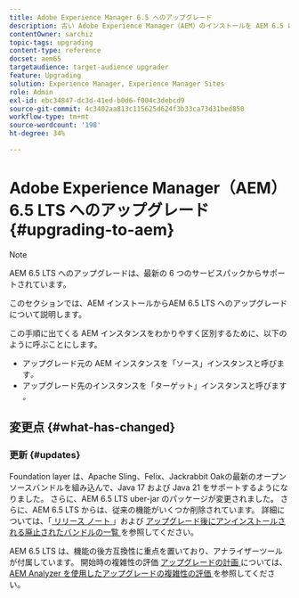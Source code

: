 ```yaml
---
title: Adobe Experience Manager 6.5 へのアップグレード
description: 古い Adobe Experience Manager（AEM）のインストールを AEM 6.5 にアップグレードするための基礎について説明します。
contentOwner: sarchiz
topic-tags: upgrading
content-type: reference
docset: aem65
targetaudience: target-audience upgrader
feature: Upgrading
solution: Experience Manager, Experience Manager Sites
role: Admin
exl-id: ebc34847-dc3d-41ed-b0d6-f004c3debcd9
source-git-commit: 4c3402aa813c115625d624f3b33ca73d31bed850
workflow-type: tm+mt
source-wordcount: '198'
ht-degree: 34%

---
```


# Adobe Experience Manager（AEM） 6.5 LTS へのアップグレード {#upgrading-to-aem}

>[!NOTE]
>AEM 6.5 LTS へのアップグレードは、最新の 6 つのサービスパックからサポートされています。

このセクションでは、AEM インストールからAEM 6.5 LTS へのアップグレードについて説明します。

<!-- Alexandru: drafting for now 

* [Planning Your Upgrade](/help/sites-deploying/upgrade-planning.md)
* [Assessing the Upgrade Complexity with Pattern Detector](/help/sites-deploying/pattern-detector.md)
* [Backward Compatibility in AEM 6.5](/help/sites-deploying/backward-compatibility.md)
  This was drafted before: * [Using Offline Reindexing To Reduce Downtime During an Upgrade](/help/sites-deploying/upgrade-offline-reindexing.md)-->

<!--
* [Upgrade Procedure](/help/sites-deploying/upgrade-procedure.md)
* [Upgrading Code and Customizations](/help/sites-deploying/upgrading-code-and-customizations.md)
* [Pre-Upgrade Maintenance Tasks](/help/sites-deploying/pre-upgrade-maintenance-tasks.md)
* [Performing an In-Place Upgrade](/help/sites-deploying/in-place-upgrade.md)
* [Post Upgrade Checks and Troubleshooting](/help/sites-deploying/post-upgrade-checks-and-troubleshooting.md)
* [Sustainable Upgrades](/help/sites-deploying/sustainable-upgrades.md)
* [Lazy Content Migration](/help/sites-deploying/lazy-content-migration.md)

-->

この手順に出てくる AEM インスタンスをわかりやすく区別するために、以下のように呼ぶことにします。

* アップグレード元の AEM インスタンスを「ソース」インスタンスと呼びます&#x200B;*。*
* アップグレード先のインスタンスを「ターゲット」インスタンスと呼びます&#x200B;*。*

## 変更点 {#what-has-changed}

### 更新 {#updates}

Foundation layer は、Apache Sling、Felix、Jackrabbit Oakの最新のオープンソースバンドルを組み込んで、Java 17 および Java 21 をサポートするようになりました。 さらに、AEM 6.5 LTS uber-jar のパッケージが変更されました。 さらに、AEM 6.5 LTS からは、従来の機能がいくつか削除されています。 詳細については、「[ リリース ノート ](/help/release-notes/release-notes.md#whats-new-what-s-new)」および [ アップグレード後にアンインストールされる廃止されたバンドルの一覧 ](/help/sites-deploying/obsolete-bundles.md) を参照してください。

AEM 6.5 LTS は、機能の後方互換性に重点を置いており、アナライザーツールが付属しています。 開始時の複雑性の評価 [ アップグレードの計画 ](/help/sites-deploying/aem-analyzer.md) については、[AEM Analyzer を使用したアップグレードの複雑性の評価 ](/help/sites-deploying/upgrade-planning.md) を参照してください。
